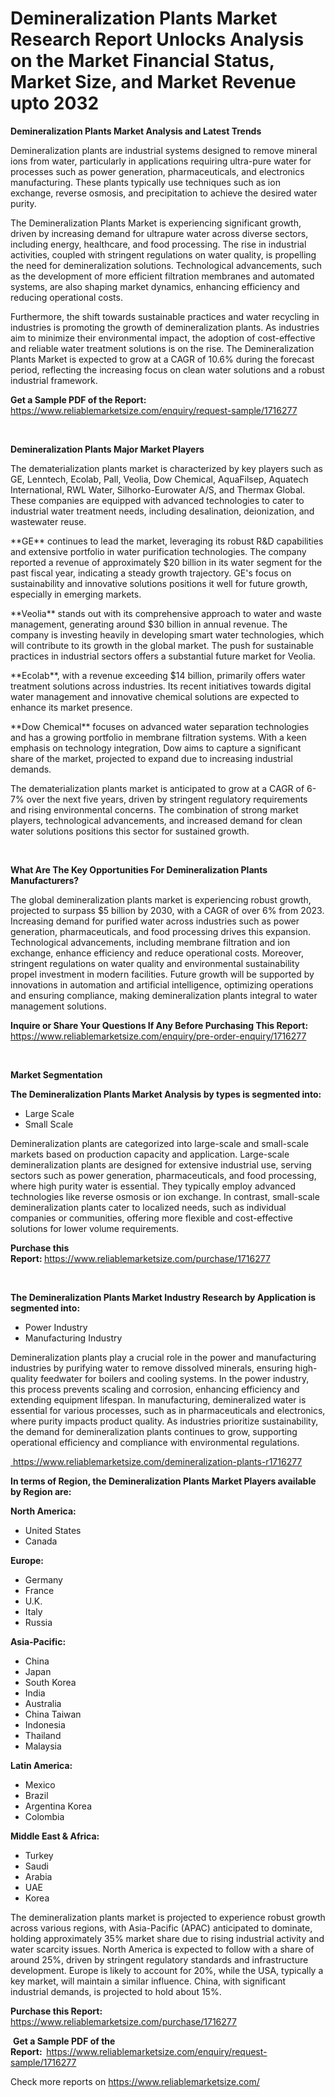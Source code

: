 <p><h1>Demineralization Plants Market Research Report Unlocks Analysis on the Market Financial Status, Market Size, and Market Revenue upto 2032</h1></p><p><strong>Demineralization Plants Market Analysis and Latest Trends</strong></p>
<p><p>Demineralization plants are industrial systems designed to remove mineral ions from water, particularly in applications requiring ultra-pure water for processes such as power generation, pharmaceuticals, and electronics manufacturing. These plants typically use techniques such as ion exchange, reverse osmosis, and precipitation to achieve the desired water purity. </p><p>The Demineralization Plants Market is experiencing significant growth, driven by increasing demand for ultrapure water across diverse sectors, including energy, healthcare, and food processing. The rise in industrial activities, coupled with stringent regulations on water quality, is propelling the need for demineralization solutions. Technological advancements, such as the development of more efficient filtration membranes and automated systems, are also shaping market dynamics, enhancing efficiency and reducing operational costs.</p><p>Furthermore, the shift towards sustainable practices and water recycling in industries is promoting the growth of demineralization plants. As industries aim to minimize their environmental impact, the adoption of cost-effective and reliable water treatment solutions is on the rise. The Demineralization Plants Market is expected to grow at a CAGR of 10.6% during the forecast period, reflecting the increasing focus on clean water solutions and a robust industrial framework.</p></p>
<p><strong>Get a Sample PDF of the Report:&nbsp;</strong> <a href="https://www.reliablemarketsize.com/enquiry/request-sample/1716277?utm_campaign=1879&utm_medium=2&utm_source=Github&utm_content=ia&utm_term=23022025&utm_id=demineralization-plants">https://www.reliablemarketsize.com/enquiry/request-sample/1716277</a></p>
<p>&nbsp;</p>
<p><strong>Demineralization Plants Major Market Players</strong></p>
<p><p>The dematerialization plants market is characterized by key players such as GE, Lenntech, Ecolab, Pall, Veolia, Dow Chemical, AquaFilsep, Aquatech International, RWL Water, Silhorko-Eurowater A/S, and Thermax Global. These companies are equipped with advanced technologies to cater to industrial water treatment needs, including desalination, deionization, and wastewater reuse.</p><p>**GE** continues to lead the market, leveraging its robust R&D capabilities and extensive portfolio in water purification technologies. The company reported a revenue of approximately $20 billion in its water segment for the past fiscal year, indicating a steady growth trajectory. GE's focus on sustainability and innovative solutions positions it well for future growth, especially in emerging markets.</p><p>**Veolia** stands out with its comprehensive approach to water and waste management, generating around $30 billion in annual revenue. The company is investing heavily in developing smart water technologies, which will contribute to its growth in the global market. The push for sustainable practices in industrial sectors offers a substantial future market for Veolia.</p><p>**Ecolab**, with a revenue exceeding $14 billion, primarily offers water treatment solutions across industries. Its recent initiatives towards digital water management and innovative chemical solutions are expected to enhance its market presence.</p><p>**Dow Chemical** focuses on advanced water separation technologies and has a growing portfolio in membrane filtration systems. With a keen emphasis on technology integration, Dow aims to capture a significant share of the market, projected to expand due to increasing industrial demands.</p><p>The dematerialization plants market is anticipated to grow at a CAGR of 6-7% over the next five years, driven by stringent regulatory requirements and rising environmental concerns. The combination of strong market players, technological advancements, and increased demand for clean water solutions positions this sector for sustained growth.</p></p>
<p>&nbsp;</p>
<p><strong>What Are The Key Opportunities For Demineralization Plants Manufacturers?</strong></p>
<p><p>The global demineralization plants market is experiencing robust growth, projected to surpass $5 billion by 2030, with a CAGR of over 6% from 2023. Increasing demand for purified water across industries such as power generation, pharmaceuticals, and food processing drives this expansion. Technological advancements, including membrane filtration and ion exchange, enhance efficiency and reduce operational costs. Moreover, stringent regulations on water quality and environmental sustainability propel investment in modern facilities. Future growth will be supported by innovations in automation and artificial intelligence, optimizing operations and ensuring compliance, making demineralization plants integral to water management solutions.</p></p>
<p><strong>Inquire or Share Your Questions If Any Before Purchasing This Report:</strong> <a href="https://www.reliablemarketsize.com/enquiry/pre-order-enquiry/1716277?utm_campaign=1879&utm_medium=2&utm_source=Github&utm_content=ia&utm_term=23022025&utm_id=demineralization-plants">https://www.reliablemarketsize.com/enquiry/pre-order-enquiry/1716277</a></p>
<p>&nbsp;</p>
<p><strong>Market Segmentation</strong></p>
<p><strong>The Demineralization Plants Market Analysis by types is segmented into:</strong></p>
<p><ul><li>Large Scale</li><li>Small Scale</li></ul></p>
<p><p>Demineralization plants are categorized into large-scale and small-scale markets based on production capacity and application. Large-scale demineralization plants are designed for extensive industrial use, serving sectors such as power generation, pharmaceuticals, and food processing, where high purity water is essential. They typically employ advanced technologies like reverse osmosis or ion exchange. In contrast, small-scale demineralization plants cater to localized needs, such as individual companies or communities, offering more flexible and cost-effective solutions for lower volume requirements.</p></p>
<p><strong>Purchase this Report:&nbsp;</strong><a href="https://www.reliablemarketsize.com/purchase/1716277?utm_campaign=1879&utm_medium=2&utm_source=Github&utm_content=ia&utm_term=23022025&utm_id=demineralization-plants">https://www.reliablemarketsize.com/purchase/1716277</a></p>
<p>&nbsp;</p>
<p><strong>The Demineralization Plants Market Industry Research by Application is segmented into:</strong></p>
<p><ul><li>Power Industry</li><li>Manufacturing Industry</li></ul></p>
<p><p>Demineralization plants play a crucial role in the power and manufacturing industries by purifying water to remove dissolved minerals, ensuring high-quality feedwater for boilers and cooling systems. In the power industry, this process prevents scaling and corrosion, enhancing efficiency and extending equipment lifespan. In manufacturing, demineralized water is essential for various processes, such as in pharmaceuticals and electronics, where purity impacts product quality. As industries prioritize sustainability, the demand for demineralization plants continues to grow, supporting operational efficiency and compliance with environmental regulations.</p></p>
<p><a href="https://www.reliablemarketsize.com/demineralization-plants-r1716277?utm_campaign=1879&utm_medium=2&utm_source=Github&utm_content=ia&utm_term=23022025&utm_id=demineralization-plants">&nbsp;https://www.reliablemarketsize.com/demineralization-plants-r1716277</a></p>
<p><strong>In terms of Region, the Demineralization Plants Market Players available by Region are:</strong></p>
<p>
    <p> <strong> North America: </strong>
        <ul>
            <li>United States</li>
            <li>Canada</li>
        </ul>
        </p> 
    <p> <strong> Europe: </strong>
        <ul>
            <li>Germany</li>
            <li>France</li>
            <li>U.K.</li>
            <li>Italy</li>
            <li>Russia</li>
        </ul>
        </p> 
    <p> <strong> Asia-Pacific: </strong>
        <ul>
            <li>China</li>
            <li>Japan</li>
            <li>South Korea</li>
            <li>India</li>
            <li>Australia</li>
            <li>China Taiwan</li>
            <li>Indonesia</li>
            <li>Thailand</li>
            <li>Malaysia</li>
        </ul>
        </p> 
    <p> <strong> Latin America: </strong>
        <ul>
            <li>Mexico</li>
            <li>Brazil</li>
            <li>Argentina Korea</li>
            <li>Colombia</li>
        </ul>
        </p> 
    <p> <strong> Middle East & Africa: </strong>
        <ul>
            <li>Turkey</li>
            <li>Saudi</li>
            <li>Arabia</li>
            <li>UAE</li>
            <li>Korea</li>
        </ul>
    </p>
    </p>
<p><p>The demineralization plants market is projected to experience robust growth across various regions, with Asia-Pacific (APAC) anticipated to dominate, holding approximately 35% market share due to rising industrial activity and water scarcity issues. North America is expected to follow with a share of around 25%, driven by stringent regulatory standards and infrastructure development. Europe is likely to account for 20%, while the USA, typically a key market, will maintain a similar influence. China, with significant industrial demands, is projected to hold about 15%.</p></p>
<p><strong>Purchase this Report: </strong><a href="https://www.reliablemarketsize.com/purchase/1716277?utm_campaign=1879&utm_medium=2&utm_source=Github&utm_content=ia&utm_term=23022025&utm_id=demineralization-plants">https://www.reliablemarketsize.com/purchase/1716277</a></p>
<p>&nbsp;<strong>Get a Sample PDF of the Report:&nbsp;&nbsp;</strong><a href="https://www.reliablemarketsize.com/enquiry/request-sample/1716277?utm_campaign=1879&utm_medium=2&utm_source=Github&utm_content=ia&utm_term=23022025&utm_id=demineralization-plants">https://www.reliablemarketsize.com/enquiry/request-sample/1716277</a></p>
<p><strong></strong></p>
<p>Check more reports on <a href="https://www.reliablemarketsize.com/?utm_campaign=1879&utm_medium=2&utm_source=Github&utm_content=ia&utm_term=23022025&utm_id=demineralization-plants">https://www.reliablemarketsize.com/</a></p>